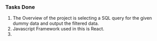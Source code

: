 ### Tasks Done
1. The Overview of the project is selecting a SQL query for the given dummy data and output the filtered data.
2. Javascript Framework used in this is React.
3. 
